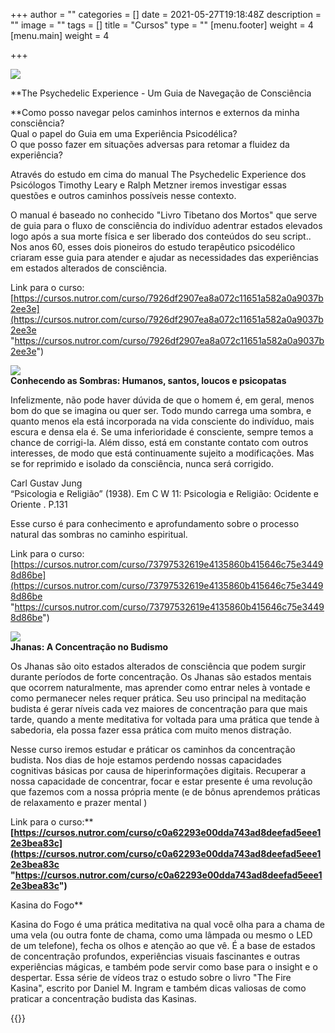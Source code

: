 +++
author = ""
categories = []
date = 2021-05-27T19:18:48Z
description = ""
image = ""
tags = []
title = "Cursos"
type = ""
[menu.footer]
weight = 4
[menu.main]
weight = 4

+++
  
  
![](/images/the-psychedelic-experience.png)

 **The Psychedelic Experience - Um Guia de Navegação de Consciência  
  
**Como posso navegar pelos caminhos internos e externos da minha consciência?  
Qual o papel do Guia em uma Experiência Psicodélica?  
O que posso fazer em situações adversas para retomar a fluidez da experiência?  
  
Através do estudo em cima do manual The Psychedelic Experience dos Psicólogos Timothy Leary e Ralph Metzner iremos investigar essas questões e outros caminhos possíveis nesse contexto.  
  
O manual é baseado no conhecido "Livro Tibetano dos Mortos" que serve de guia para o fluxo de consciência do indivíduo adentrar estados elevados logo após a sua morte física e ser liberado dos conteúdos do seu script.. Nos anos 60, esses dois pioneiros do estudo terapêutico psicodélico criaram esse guia para atender e ajudar as necessidades das experiências em estados alterados de consciência.  
  
Link para o curso:  
[https://cursos.nutror.com/curso/7926df2907ea8a072c11651a582a0a9037b2ee3e](https://cursos.nutror.com/curso/7926df2907ea8a072c11651a582a0a9037b2ee3e "https://cursos.nutror.com/curso/7926df2907ea8a072c11651a582a0a9037b2ee3e")  
  
![](/images/the-psychedelic-experience-3.png)  
**Conhecendo as Sombras: Humanos, santos, loucos e psicopatas**  
  
Infelizmente, não pode haver dúvida de que o homem é, em geral, menos bom do que se imagina ou quer ser. Todo mundo carrega uma sombra, e quanto menos ela está incorporada na vida consciente do indivíduo, mais escura e densa ela é. Se uma inferioridade é consciente, sempre temos a chance de corrigi-la. Além disso, está em constante contato com outros interesses, de modo que está continuamente sujeito a modificações. Mas se for reprimido e isolado da consciência, nunca será corrigido.  
  
Carl Gustav Jung  
“Psicologia e Religião” (1938). Em C W 11: Psicologia e Religião: Ocidente e Oriente . P.131  
  
Esse curso é para conhecimento e aprofundamento sobre o processo natural das sombras no caminho espiritual.  
  
Link para o curso:  
[https://cursos.nutror.com/curso/73797532619e4135860b415646c75e34498d86be](https://cursos.nutror.com/curso/73797532619e4135860b415646c75e34498d86be "https://cursos.nutror.com/curso/73797532619e4135860b415646c75e34498d86be")  
  
  
![](/images/the-psychedelic-experience-8.png)  
**Jhanas: A Concentração no Budismo**  
  
Os Jhanas são oito estados alterados de consciência que podem surgir durante períodos de forte concentração. Os Jhanas são estados mentais que ocorrem naturalmente, mas aprender como entrar neles à vontade e como permanecer neles requer prática. Seu uso principal na meditação budista é gerar níveis cada vez maiores de concentração para que mais tarde, quando a mente meditativa for voltada para uma prática que tende à sabedoria, ela possa fazer essa prática com muito menos distração.  
  
Nesse curso iremos estudar e práticar os caminhos da concentração budista. Nos dias de hoje estamos perdendo nossas capacidades cognitivas básicas por causa de hiperinformações digitais. Recuperar a nossa capacidade de concentrar, focar e estar presente é uma revolução que fazemos com a nossa própria mente (e de bônus aprendemos práticas de relaxamento e prazer mental )  
  
Link para o curso:**  
**[https://cursos.nutror.com/curso/c0a62293e00dda743ad8deefad5eee12e3bea83c](https://cursos.nutror.com/curso/c0a62293e00dda743ad8deefad5eee12e3bea83c "https://cursos.nutror.com/curso/c0a62293e00dda743ad8deefad5eee12e3bea83c")**  
  
  
  
Kasina do Fogo**

Kasina do Fogo é uma prática meditativa na qual você olha para a chama de uma vela (ou outra fonte de chama, como uma lâmpada ou mesmo o LED de um telefone), fecha os olhos e atenção ao que vê. É a base de estados de concentração profundos, experiências visuais fascinantes e outras experiências mágicas, e também pode servir como base para o insight e o despertar. Essa série de vídeos traz o estudo sobre o livro "The Fire Kasina", escrito por Daniel M. Ingram e também dicas valiosas de como praticar a concentração budista das Kasinas.

{{<youtube ZLP3Sx1_xmY>}}
